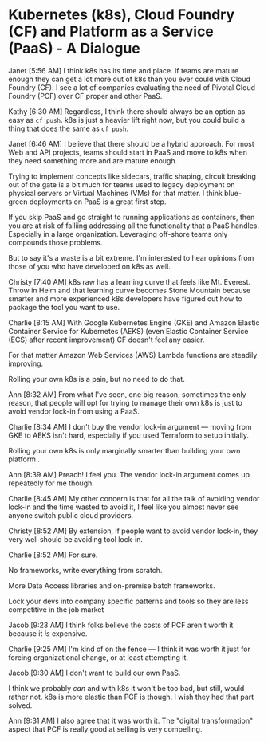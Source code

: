# Kubernetes (k8s), Cloud Foundry (CF) and Platform as a Service (PaaS) - A Dialogue

Janet [5:56 AM]
I think k8s has its time and place. If teams are mature enough they can get a lot more out of k8s than you ever could with Cloud Foundry (CF). I see a lot of companies evaluating the need of Pivotal Cloud Foundry (PCF) over CF proper and other PaaS.

Kathy [6:30 AM]
Regardless, I think there should always be an option as easy as `cf push`. k8s is just a heavier lift right now, but you could build a thing that does the same as `cf push`.

Janet [6:46 AM]
I believe that there should be a hybrid approach. For most Web and API projects, teams should start in PaaS and move to k8s when they need something more and are mature enough.

Trying to implement concepts like sidecars, traffic shaping, circuit breaking out of the gate is a bit much for teams used to legacy deployment on physical servers or Virtual Machines (VMs) for that matter. I think blue-green deployments on PaaS is a great first step.

If you skip PaaS and go straight to running applications as containers, then you are at risk of failiing addressing all the functionality that a PaaS handles. Especially in a large organization. Leveraging off-shore teams only compounds those problems.

But to say it's a waste is a bit extreme. I'm interested to hear opinions from those of you who have developed on k8s as well.

Christy [7:40 AM]
k8s raw has a learning curve that feels like Mt. Everest. Throw in Helm and that learning curve becomes Stone Mountain because smarter and more experienced k8s developers have figured out how to package the tool you want to use.

Charlie [8:15 AM]
With Google Kubernetes Engine (GKE) and Amazon Elastic Container Service for Kubernetes (AEKS) (even Elastic Container Service (ECS) after recent improvement) CF doesn't feel any easier.

For that matter Amazon Web Services (AWS) Lambda functions are steadily improving.

Rolling your own k8s is a pain, but no need to do that.

Ann [8:32 AM]
From what I've seen, one big reason, sometimes the only reason, that people will opt for trying to manage their own k8s is just to avoid vendor lock-in from using a PaaS.

Charlie [8:34 AM]
I don't buy the vendor lock-in argument — moving from GKE to AEKS isn't hard, especially if you used Terraform to setup initially.

Rolling your own k8s is only marginally smarter than building your own platform .

Ann [8:39 AM]
Preach! I feel you. The vendor lock-in argument comes up repeatedly for me though.

Charlie [8:45 AM]
My other concern is that for all the talk of avoiding vendor lock-in and the time wasted to avoid it, I feel like you almost never see anyone switch public cloud providers.

Christy [8:52 AM]
By extension, if people want to avoid vendor lock-in, they very well should be avoiding tool lock-in.

Charlie [8:52 AM]
For sure.

No frameworks, write everything from scratch.

More Data Access libraries and on-premise batch frameworks.

Lock your devs into company specific patterns and tools so they are less competitive in the job market

Jacob [9:23 AM]
I think folks believe the costs of PCF aren't worth it because it *is* expensive.

Charlie [9:25 AM]
I'm kind of on the fence — I think it was worth it just for forcing organizational change, or at least attempting it.

Jacob [9:30 AM]
I don't want to build our own PaaS.

I think we probably *can* and with k8s it won't be too bad, but still, would rather not. k8s is more elastic than PCF is though. I wish they had that part solved.

Ann [9:31 AM]
I also agree that it was worth it. The "digital transformation" aspect that PCF is really good at selling is very compelling.

<script server>
    export default {
        layout: './layouts/post.html',
        image: '',
        title: 'Kubernetes (k8s), Cloud Foundry (CF) and Platform as a Service (PaaS) - A Dialogue',
        excerpt:' A dialogue about using Kubernetes, Cloud Foundry and PaaS.',
        shouldPublish: true,
        uri: '/blog/2018/k8s-cf-paas.html',
        published: new Date('2018-04-01T16:43:08.111Z'),
        tags: ['k8s']
    }
</script>